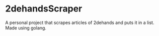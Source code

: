 # 2dehandsScraper
A personal project that scrapes articles of 2dehands and puts it in a list. Made using golang.
